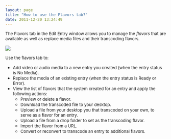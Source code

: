 ```yaml
---
layout: page
title: "How to use the Flavors tab?"
date: 2011-12-20 13:24:49
---
```


<span style="font-size: small;">The Flavors tab in the Edit Entry window allows you to manage the <em>flavors</em> that are available as well as replace media files and their transcoding flavors.</span>

<img src="{{site.url}}/assets/1058">

<span style="font-size: small;">Use the flavors tab to:</span>

*   <span style="font-size: small;">Add video or audio media to a new entry you created (when the entry status is No Media).</span>
*   <span style="font-size: small;">Replace the media of an existing entry (when the entry status is Ready or Error).</span>
*   <span style="font-size: small;">View the list of flavors that the system created for an entry and apply the following actions:</span>
    *   <span style="font-size: small;">Preview or delete a flavor.</span>
    *   <span style="font-size: small;">Download the transcoded file to your desktop.</span>
    *   <span style="font-size: small;">Upload a file from your desktop you that transcoded on your own, to serve as a flavor for an entry.</span>
    *   <span style="font-size: small;">Upload a file from a drop folder to set as the transcoding flavor.</span>
    *   <span style="font-size: small;">Import the flavor from a URL.</span>
    *   <span style="font-size: small;">Convert or reconvert to transcode an entry to additional flavors.</span>